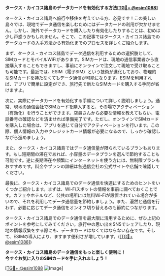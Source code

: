 **タークス・カイコス諸島のデータカードを有効化する方法[[TG💪+ @esim1088](https://t.me/s/esim1088)]**

タークス・カイコス諸島へ旅行や移住を考えている方、必見です！この美しい島々では、現地でデータ通信を楽しむためにはデータカードの利用が欠かせません。しかし、海外でデータカードを購入したり有効化したりすることは、初めは少し戸惑うかもしれません。そこで、この記事ではタークス・カイコス諸島でのデータカードの入手方法から有効化までのプロセスを詳しくご紹介します。

まず、タークス・カイコス諸島でデータ通信を利用するための選択肢として、SIMカードとモバイルWiFiがあります。SIMカードは、現地の通信事業者から直接購入することもできますし、事前にオンラインで注文して現地で受け取ることも可能です。最近では、ESIM（電子SIM）という技術が進化しており、物理的なSIMカードを持たなくてもデータ通信が可能になります。ESIMを利用すれば、アプリで簡単に設定ができ、旅行先で新たなSIMカードを購入する手間が省けますよ。

次に、実際にデータカードを有効化する手順について詳しく説明しましょう。通常、現地の通信会社でSIMカードを購入すると、その場でアクティベーション（有効化）を行うことができます。店員さんから必要な情報を教えてもらい、電話番号の確認などを済ませれば準備完了です。ただし、オンラインでSIMカードを購入した場合は、アプリを通じて自分でアクティベーションを行います。この際、個人情報の入力やクレジットカード情報が必要になるので、しっかり確認しながら進めましょう。

また、タークス・カイコス諸島ではデータ通信量が限られているプランもあります。もし短期間の滞在であれば、小容量のデータプランを選んで節約することも可能です。逆に長期滞在や頻繁にインターネットを使う方には、無制限プランもおすすめです。料金やプランの詳細は各通信会社の公式サイトや店舗で確認してください。

最後に、タークス・カイコス諸島でのデータ通信を快適にするためのヒントをいくつかご紹介します。まずは、Wi-Fiスポットの情報を事前に調べておくことです。カフェやホテルなど、公共の場所には無料Wi-Fiが設置されている場合が多いので、それを利用してデータ通信量を節約しましょう。また、漫然と通信を行わず、必要に応じてデータ通信をオンオフ切り替えるのも節約につながります。

タークス・カイコス諸島でのデータ通信を最大限に活用するために、ぜひ上記のポイントを参考にしてみてください。旅行中の思い出をSNSでシェアしたり、現地の情報収集をする際にも、データカードはなくてはならない存在です。そして、ESIMの導入により、ますます便利さが増しています。([[TG💪+ @esim1088](https://t.me/s/esim1088)]) 

**タークス・カイコス諸島のデータ通信をもっと楽しく便利に！**  
**今すぐお気に入りのSIMカードを手に入れましょう！**  

[[TG💪+ @esim1088](https://t.me/s/esim1088) ![Image](https://i.postimg.cc/Y0z9fWf4/image.png)]